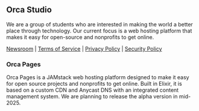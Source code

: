 ## Orca Studio

We are a group of students who are interested in making the world a better place through technology. Our current focus is a web hosting platform that makes it easy for open-source and nonprofits to get online.

[Newsroom](https://orca-group.github.io/posts) | [Terms of Service](https://orca-group.github.io/tos) | [Privacy Policy](https://orca-group.github.io/privacy) | [Security Policy](https://orca-group.github.io/security)

### Orca Pages

Orca Pages is a JAMstack web hosting platform designed to make it easy for open source projects and nonprofits to get online. Built in Elixir, it is based on a custom CDN and Anycast DNS with an integrated content management system. We are planning to release the alpha version in mid-2025.
